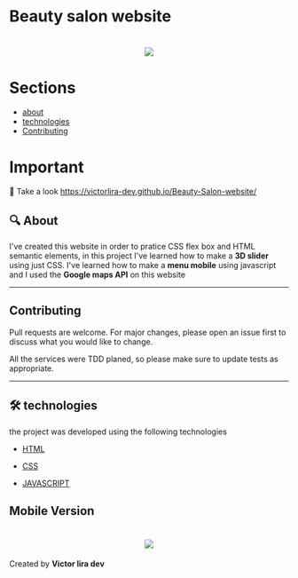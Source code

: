 # Beauty salon website
<h1 align="center" >
    <img src="https://ik.imagekit.io/mcvhbcq4zu/salon_f7iFQjZ2e.gif">
</h1>

# Sections
- [about](#-About)
- [technologies](#-technologies)
- [Contributing](#-Contributing)

# Important

:key: Take a look https://victorlira-dev.github.io/Beauty-Salon-website/

## :mag: About
I've created this website in order to pratice CSS flex box and HTML semantic elements, in this project I've learned how to make a **3D slider** using just  CSS. I've learned how to make a **menu mobile** using javascript and I used the **Google maps API** on this website

---

## Contributing
Pull requests are welcome. For major changes, please open an issue first to discuss what you would like to change.

All the services were TDD planed, so please make sure to update tests as appropriate.

---
 
## 🛠 technologies
the project was developed using the following technologies
- [HTML](https://developer.mozilla.org/en-US/docs/Web/HTML)
- [CSS](https://developer.mozilla.org/en-US/docs/Web/CSS)

- [JAVASCRIPT](https://www.javascript.com/)

## Mobile Version

<h1 align="center" >
    <img src="https://ik.imagekit.io/mcvhbcq4zu/salonMobile_RpCkeyj_9.gif">
</h1>

Created by **Victor lira dev**
